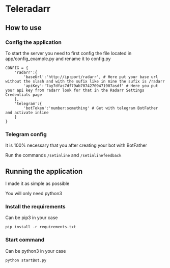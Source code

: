 # Teleradarr

## How to use

### Config the application
To start the server you need to first config the file located in app/config_example.py and rename it to config.py

```
CONFIG = {
    'radarr':{
        'baseUrl':'http://ip:port/radarr', # Here put your base url without the slash and with the sufix like in mine the sufix is /radarr
        'apiKey':'7ay7dfas7df79ab70742709471907asdf' # Here you put your api key from radarr look for that in the Radarr Settings Credentials page
    },
    'telegram':{
        'botToken':'number:something' # Get with telegram BotFather and activate inline
    }
}
```

### Telegram config
It is 100% necessary that you after creating your bot with BotFather

Run the commands 
```/setinline```
and 
```/setinlinefeedback```

## Running the application
I made it as simple as possible

You will only need python3

### Install the requirements
Can be pip3 in your case

```
pip install -r requirements.txt
```

### Start command
Can be python3 in your case

```
python startBot.py
```
